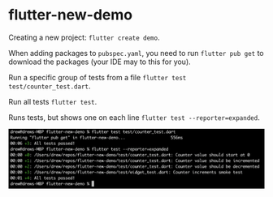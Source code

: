 # flutter-new-demo


Creating a new project: `flutter create demo`.

When adding packages to `pubspec.yaml`, you need to run `flutter pub get` to download the packages (your IDE may to this for you).

Run a specific group of tests from a file `flutter test test/counter_test.dart`.

Run all tests `flutter test`.

Runs tests, but shows one on each line `flutter test --reporter=expanded`.

![demo.png](demo.png)